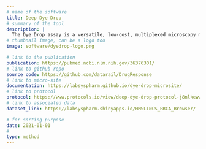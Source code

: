 ```yaml
---
# name of the software
title: Deep Dye Drop
# summary of the tool
description: |
  The Dye Drop assay is a versatile, low-cost, multiplexed microscopy method for obtaining detailed single-cell viability and cell cycle data. The Dye Drop method uses a set of incrementally more dense solutions to prevent cell loss and improve the consistency of cell perturbation experiments. Dye Drop can also be combined with CyCIF to yield further molecular and spatial information. The method is paired with computational analysis tools that calculate cell state and growth rate metrics from the high throughput data.
# thumbnail image, can be a logo too
image: software/dyedrop-logo.png

# link to the publication
publication: https://pubmed.ncbi.nlm.nih.gov/36376301/
# link to github repo
source code: https://github.com/datarail/DrugResponse
# link to micro-site
documentation: https://labsyspharm.github.io/dye-drop-microsite/
# link to protocol
protocol: https://www.protocols.io/view/deep-dye-drop-protocol-j8nlkeww5l5r/v1
# link to associated data
dataset_link: https://labsyspharm.shinyapps.io/HMSLINCS_BRCA_Browser/

# for sorting purpose
date: 2021-01-01
#
type: method
---
```

